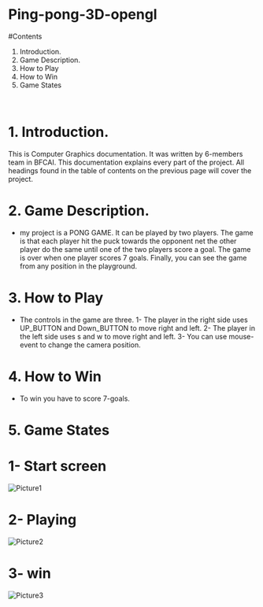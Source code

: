 # Ping-pong-3D-opengl

#Contents
1. Introduction.	
2. Game Description.	
3. How to Play	
4. How to Win	
5. Game States	

 
# 1. Introduction.	

This is Computer Graphics documentation. It was written by 6-members team in BFCAI. This documentation explains every part of the project. All headings found in the table of contents on the previous page will cover the project.

# 2. Game Description.

- my project is a PONG GAME. It can be played by two players. The game is that each player hit the puck towards the opponent net the other player do the same until one of the two players score a goal. The game is over when one player scores 7 goals. Finally, you can see the game from any position in the playground.

# 3. How to Play
- The controls in the game are three.
1-	The player in the right side uses UP_BUTTON and Down_BUTTON to move right and left.
2-	The player in the left side uses s and w to move right and left.
3-	You can use mouse-event to change the camera position.

# 4. How to Win
- To win you have to score 7-goals. 


# 5. Game States



# 1-	Start screen

![Picture1](https://github.com/Halawany1/Ping-pong-3D-opengl/assets/96886506/cdaff4de-68eb-4c73-ae77-ddf0b1fa4ee8)



# 2-	Playing


 ![Picture2](https://github.com/Halawany1/Ping-pong-3D-opengl/assets/96886506/1d8de74f-23f9-4a6b-88a5-204fd8a47823)



# 3-	win 




![Picture3](https://github.com/Halawany1/Ping-pong-3D-opengl/assets/96886506/86d468ed-2b3c-4909-a4e7-b74a44b52d25)

 
